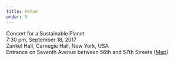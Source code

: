 ```yaml
---
title: Venue
order: 5
---
```

Concert for a Sustainable Planet  
7:30 pm, September 18, 2017  
Zankel Hall, Carnegie Hall, New York, USA  
Entrance on Seventh Avenue between 56th and 57th Streets  ([Map](https://goo.gl/maps/JjqXNNranpM2))
